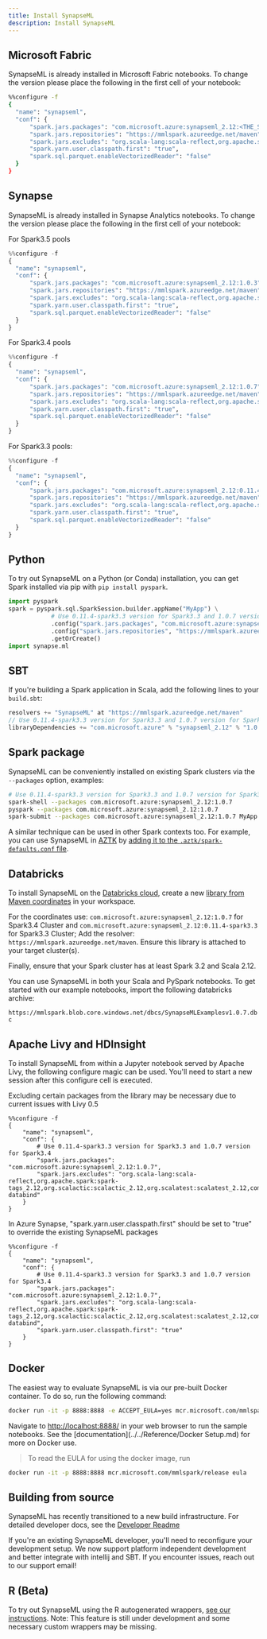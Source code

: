 ```yaml
---
title: Install SynapseML
description: Install SynapseML
---
```

## Microsoft Fabric

SynapseML is already installed in Microsoft Fabric notebooks. To change the version please place the following in the first cell of your notebook: 


```bash
%%configure -f
{
  "name": "synapseml",
  "conf": {
      "spark.jars.packages": "com.microsoft.azure:synapseml_2.12:<THE_SYNAPSEML_VERSION_YOU_WANT>",
      "spark.jars.repositories": "https://mmlspark.azureedge.net/maven",
      "spark.jars.excludes": "org.scala-lang:scala-reflect,org.apache.spark:spark-tags_2.12,org.scalactic:scalactic_2.12,org.scalatest:scalatest_2.12,com.fasterxml.jackson.core:jackson-databind",
      "spark.yarn.user.classpath.first": "true",
      "spark.sql.parquet.enableVectorizedReader": "false"
  }
}
```


## Synapse

SynapseML is already installed in Synapse Analytics notebooks. To change the version please place the following in the first cell of your notebook:

For Spark3.5 pools
```python
%%configure -f
{
  "name": "synapseml",
  "conf": {
      "spark.jars.packages": "com.microsoft.azure:synapseml_2.12:1.0.3",
      "spark.jars.repositories": "https://mmlspark.azureedge.net/maven",
      "spark.jars.excludes": "org.scala-lang:scala-reflect,org.apache.spark:spark-tags_2.12,org.scalactic:scalactic_2.12,org.scalatest:scalatest_2.12,com.fasterxml.jackson.core:jackson-databind",
      "spark.yarn.user.classpath.first": "true",
      "spark.sql.parquet.enableVectorizedReader": "false"
  }
}
```

For Spark3.4 pools
```python
%%configure -f
{
  "name": "synapseml",
  "conf": {
      "spark.jars.packages": "com.microsoft.azure:synapseml_2.12:1.0.7",
      "spark.jars.repositories": "https://mmlspark.azureedge.net/maven",
      "spark.jars.excludes": "org.scala-lang:scala-reflect,org.apache.spark:spark-tags_2.12,org.scalactic:scalactic_2.12,org.scalatest:scalatest_2.12,com.fasterxml.jackson.core:jackson-databind",
      "spark.yarn.user.classpath.first": "true",
      "spark.sql.parquet.enableVectorizedReader": "false"
  }
}
```

For Spark3.3 pools:
```python
%%configure -f
{
  "name": "synapseml",
  "conf": {
      "spark.jars.packages": "com.microsoft.azure:synapseml_2.12:0.11.4-spark3.3",
      "spark.jars.repositories": "https://mmlspark.azureedge.net/maven",
      "spark.jars.excludes": "org.scala-lang:scala-reflect,org.apache.spark:spark-tags_2.12,org.scalactic:scalactic_2.12,org.scalatest:scalatest_2.12,com.fasterxml.jackson.core:jackson-databind",
      "spark.yarn.user.classpath.first": "true",
      "spark.sql.parquet.enableVectorizedReader": "false"
  }
}
```

## Python

To try out SynapseML on a Python (or Conda) installation, you can get Spark
installed via pip with `pip install pyspark`.

```python
import pyspark
spark = pyspark.sql.SparkSession.builder.appName("MyApp") \
            # Use 0.11.4-spark3.3 version for Spark3.3 and 1.0.7 version for Spark3.4
            .config("spark.jars.packages", "com.microsoft.azure:synapseml_2.12:1.0.7") \
            .config("spark.jars.repositories", "https://mmlspark.azureedge.net/maven") \
            .getOrCreate()
import synapse.ml
```

## SBT

If you're building a Spark application in Scala, add the following lines to
your `build.sbt`:

```scala
resolvers += "SynapseML" at "https://mmlspark.azureedge.net/maven"
// Use 0.11.4-spark3.3 version for Spark3.3 and 1.0.7 version for Spark3.4
libraryDependencies += "com.microsoft.azure" % "synapseml_2.12" % "1.0.7"
```

## Spark package

SynapseML can be conveniently installed on existing Spark clusters via the
`--packages` option, examples:

```bash
# Use 0.11.4-spark3.3 version for Spark3.3 and 1.0.7 version for Spark3.4
spark-shell --packages com.microsoft.azure:synapseml_2.12:1.0.7
pyspark --packages com.microsoft.azure:synapseml_2.12:1.0.7
spark-submit --packages com.microsoft.azure:synapseml_2.12:1.0.7 MyApp.jar
```

A similar technique can be used in other Spark contexts too. For example, you can use SynapseML
in [AZTK](https://github.com/Azure/aztk/) by [adding it to the
`.aztk/spark-defaults.conf`
file](https://github.com/Azure/aztk/wiki/PySpark-on-Azure-with-AZTK#optional-set-up-mmlspark).

## Databricks

To install SynapseML on the [Databricks
cloud](http://community.cloud.databricks.com), create a new [library from Maven
coordinates](https://docs.databricks.com/user-guide/libraries.html#libraries-from-maven-pypi-or-spark-packages)
in your workspace.

For the coordinates use: `com.microsoft.azure:synapseml_2.12:1.0.7` for Spark3.4 Cluster and
 `com.microsoft.azure:synapseml_2.12:0.11.4-spark3.3` for Spark3.3 Cluster;
Add the resolver: `https://mmlspark.azureedge.net/maven`. Ensure this library is
attached to your target cluster(s).

Finally, ensure that your Spark cluster has at least Spark 3.2 and Scala 2.12.

You can use SynapseML in both your Scala and PySpark notebooks. To get started with our example notebooks, import the following databricks archive:

`https://mmlspark.blob.core.windows.net/dbcs/SynapseMLExamplesv1.0.7.dbc`

## Apache Livy and HDInsight

To install SynapseML from within a Jupyter notebook served by Apache Livy, the following configure magic can be used. You'll need to start a new session after this configure cell is executed.

Excluding certain packages from the library may be necessary due to current issues with Livy 0.5

```
%%configure -f
{
    "name": "synapseml",
    "conf": {
        # Use 0.11.4-spark3.3 version for Spark3.3 and 1.0.7 version for Spark3.4
        "spark.jars.packages": "com.microsoft.azure:synapseml_2.12:1.0.7",
        "spark.jars.excludes": "org.scala-lang:scala-reflect,org.apache.spark:spark-tags_2.12,org.scalactic:scalactic_2.12,org.scalatest:scalatest_2.12,com.fasterxml.jackson.core:jackson-databind"
    }
}
```

In Azure Synapse, "spark.yarn.user.classpath.first" should be set to "true" to override the existing SynapseML packages

```
%%configure -f
{
    "name": "synapseml",
    "conf": {
        # Use 0.11.4-spark3.3 version for Spark3.3 and 1.0.7 version for Spark3.4
        "spark.jars.packages": "com.microsoft.azure:synapseml_2.12:1.0.7",
        "spark.jars.excludes": "org.scala-lang:scala-reflect,org.apache.spark:spark-tags_2.12,org.scalactic:scalactic_2.12,org.scalatest:scalatest_2.12,com.fasterxml.jackson.core:jackson-databind",
        "spark.yarn.user.classpath.first": "true"
    }
}
```

## Docker

The easiest way to evaluate SynapseML is via our pre-built Docker container.  To
do so, run the following command:

```bash
docker run -it -p 8888:8888 -e ACCEPT_EULA=yes mcr.microsoft.com/mmlspark/release
```

Navigate to <http://localhost:8888/> in your web browser to run the sample
notebooks.  See the [documentation](../../Reference/Docker Setup.md) for more on Docker use.

> To read the EULA for using the docker image, run
``` bash
docker run -it -p 8888:8888 mcr.microsoft.com/mmlspark/release eula
```


## Building from source

SynapseML has recently transitioned to a new build infrastructure.
For detailed developer docs, see the [Developer Readme](../../Reference/Docker%20Setup)

If you're an existing SynapseML developer, you'll need to reconfigure your
development setup. We now support platform independent development and
better integrate with intellij and SBT.
If you encounter issues, reach out to our support email!

## R (Beta)

To try out SynapseML using the R autogenerated wrappers, [see our
instructions](../../Reference/R%20Setup).  Note: This feature is still under development
and some necessary custom wrappers may be missing.

